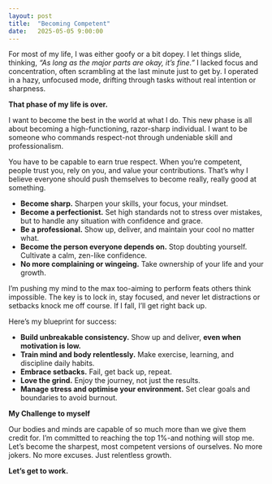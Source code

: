 ```yaml
---
layout: post
title:  "Becoming Competent"
date:   2025-05-05 9:00:00
---
```


For most of my life, I was either goofy or a bit dopey. I let things slide, thinking, _“As long as the major parts are okay, it’s fine.”_ I lacked focus and concentration, often scrambling at the last minute just to get by. I operated in a hazy, unfocused mode, drifting through tasks without real intention or sharpness.

**That phase of my life is over.**

I want to become the best in the world at what I do. This new phase is all about becoming a high-functioning, razor-sharp individual. I want to be someone who commands respect-not through undeniable skill and professionalism.

You have to be capable to earn true respect. When you’re competent, people trust you, rely on you, and value your contributions. That’s why I believe everyone should push themselves to become really, really good at something.

- **Become sharp.** Sharpen your skills, your focus, your mindset.
- **Become a perfectionist.** Set high standards not to stress over mistakes, but to handle any situation with confidence and grace.
- **Be a professional.** Show up, deliver, and maintain your cool no matter what.
- **Become the person everyone depends on.** Stop doubting yourself. Cultivate a calm, zen-like confidence.
- **No more complaining or wingeing.** Take ownership of your life and your growth.
    
I’m pushing my mind to the max too-aiming to perform feats others think impossible. The key is to lock in, stay focused, and never let distractions or setbacks knock me off course. If I fall, I’ll get right back up.

Here’s my blueprint for success:
- **Build unbreakable consistency.** Show up and deliver, **even when motivation is low.**
- **Train mind and body relentlessly.** Make exercise, learning, and discipline daily habits.
- **Embrace setbacks.** Fail, get back up, repeat.
- **Love the grind.** Enjoy the journey, not just the results.
- **Manage stress and optimise your environment.** Set clear goals and boundaries to avoid burnout.
    
**My Challenge to myself**

Our bodies and minds are capable of so much more than we give them credit for. I’m committed to reaching the top 1%-and nothing will stop me. Let’s become the sharpest, most competent versions of ourselves. No more jokers. No more excuses. Just relentless growth.

**Let’s get to work.**